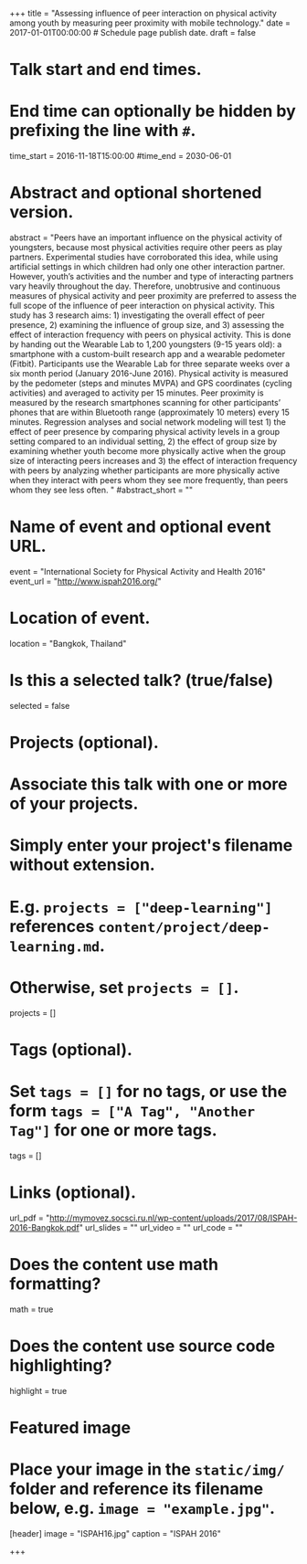 +++
title = "Assessing influence of peer interaction on physical activity among youth by measuring peer proximity with mobile technology."
date = 2017-01-01T00:00:00  # Schedule page publish date.
draft = false

# Talk start and end times.
#   End time can optionally be hidden by prefixing the line with `#`.
time_start = 2016-11-18T15:00:00
#time_end = 2030-06-01

# Abstract and optional shortened version.
abstract = "Peers have an important influence on the physical activity of youngsters, because most physical activities require other peers as play partners. Experimental studies have corroborated this idea, while using artificial settings in which children had only one other interaction partner. However, youth’s activities and the number and type of interacting partners vary heavily throughout the day. Therefore, unobtrusive and continuous measures of physical activity and peer proximity are preferred to assess the full scope of the influence of peer interaction on physical activity. This study has 3 research aims: 1) investigating the overall effect of peer presence, 2) examining the influence of group size, and 3) assessing the effect of interaction frequency with peers on physical activity. This is done by handing out the Wearable Lab to 1,200 youngsters (9-15 years old): a smartphone with a custom-built research app and a wearable pedometer (Fitbit). Participants use the Wearable Lab for three separate weeks over a six month period (January 2016-June 2016). Physical activity is measured by the pedometer (steps and minutes MVPA) and GPS coordinates (cycling activities) and averaged to activity per 15 minutes. Peer proximity is measured by the research smartphones scanning for other participants’ phones that are within Bluetooth range (approximately 10 meters) every 15 minutes. Regression analyses and social network modeling will test 1) the effect of peer presence by comparing physical activity levels in a group setting compared to an individual setting, 2) the effect of group size by examining whether youth become more physically active when the group size of interacting peers increases and 3) the effect of interaction frequency with peers by analyzing whether participants are more physically active when they interact with peers whom they see more frequently, than peers whom they see less often. "
#abstract_short = ""

# Name of event and optional event URL.
event = "International Society for Physical Activity and Health 2016"
event_url = "http://www.ispah2016.org/"

# Location of event.
location = "Bangkok, Thailand"

# Is this a selected talk? (true/false)
selected = false

# Projects (optional).
#   Associate this talk with one or more of your projects.
#   Simply enter your project's filename without extension.
#   E.g. `projects = ["deep-learning"]` references `content/project/deep-learning.md`.
#   Otherwise, set `projects = []`.
projects = []

# Tags (optional).
#   Set `tags = []` for no tags, or use the form `tags = ["A Tag", "Another Tag"]` for one or more tags.
tags = []

# Links (optional).
url_pdf = "http://mymovez.socsci.ru.nl/wp-content/uploads/2017/08/ISPAH-2016-Bangkok.pdf"
url_slides = ""
url_video = ""
url_code = ""

# Does the content use math formatting?
math = true

# Does the content use source code highlighting?
highlight = true

# Featured image
# Place your image in the `static/img/` folder and reference its filename below, e.g. `image = "example.jpg"`.
[header]
image = "ISPAH16.jpg"
caption = "ISPAH 2016"

+++
